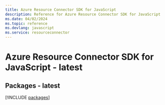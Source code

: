 ```yaml
---
title: Azure Resource Connector SDK for JavaScript
description: Reference for Azure Resource Connector SDK for JavaScript
ms.date: 04/02/2024
ms.topic: reference
ms.devlang: javascript
ms.service: resourceconnector
---
```

# Azure Resource Connector SDK for JavaScript - latest
## Packages - latest
[!INCLUDE [packages](resource-connector-index.md)]